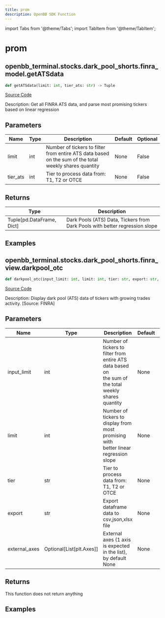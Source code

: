 ```yaml
---
title: prom
description: OpenBB SDK Function
---
```


import Tabs from '@theme/Tabs';
import TabItem from '@theme/TabItem';

# prom

<Tabs>
<TabItem value="model" label="Model" default>

## openbb_terminal.stocks.dark_pool_shorts.finra_model.getATSdata

```python title='openbb_terminal/stocks/dark_pool_shorts/finra_model.py'
def getATSdata(limit: int, tier_ats: str) -> Tuple
```
[Source Code](https://github.com/OpenBB-finance/OpenBBTerminal/tree/main/openbb_terminal/stocks/dark_pool_shorts/finra_model.py#L214)

Description: Get all FINRA ATS data, and parse most promising tickers based on linear regression

## Parameters

| Name | Type | Description | Default | Optional |
| ---- | ---- | ----------- | ------- | -------- |
| limit | int | Number of tickers to filter from entire ATS data based on the sum of the total weekly shares quantity | None | False |
| tier_ats | int | Tier to process data from: T1, T2 or OTCE | None | False |

## Returns

| Type | Description |
| ---- | ----------- |
| Tuple[pd.DataFrame, Dict] | Dark Pools (ATS) Data, Tickers from Dark Pools with better regression slope |

## Examples



</TabItem>
<TabItem value="view" label="View">

## openbb_terminal.stocks.dark_pool_shorts.finra_view.darkpool_otc

```python title='openbb_terminal/stocks/dark_pool_shorts/finra_view.py'
def darkpool_otc(input_limit: int, limit: int, tier: str, export: str, external_axes: Optional[List[matplotlib.axes._axes.Axes]]) -> None
```
[Source Code](https://github.com/OpenBB-finance/OpenBBTerminal/tree/main/openbb_terminal/stocks/dark_pool_shorts/finra_view.py#L189)

Description: Display dark pool (ATS) data of tickers with growing trades activity. [Source: FINRA]

## Parameters

| Name | Type | Description | Default | Optional |
| ---- | ---- | ----------- | ------- | -------- |
| input_limit | int | Number of tickers to filter from entire ATS data based on<br/>the sum of the total weekly shares quantity | None | False |
| limit | int | Number of tickers to display from most promising with<br/>better linear regression slope | None | False |
| tier | str | Tier to process data from: T1, T2 or OTCE | None | False |
| export | str | Export dataframe data to csv,json,xlsx file | None | False |
| external_axes | Optional[List[plt.Axes]] | External axes (1 axis is expected in the list), by default None | None | True |

## Returns

This function does not return anything

## Examples



</TabItem>
</Tabs>